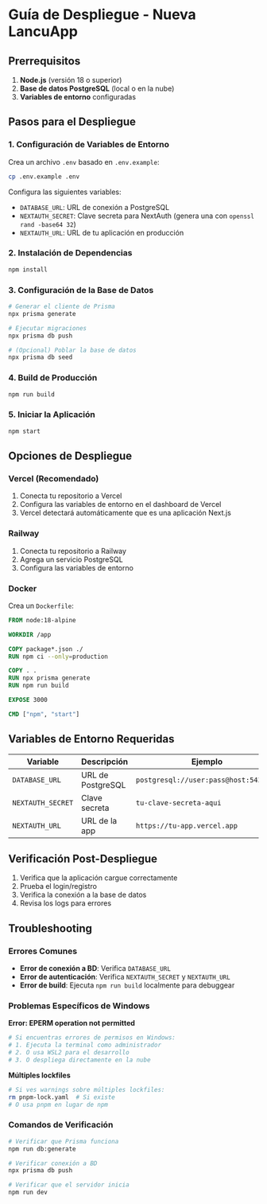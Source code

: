 # Guía de Despliegue - Nueva LancuApp

## Prerrequisitos

1. **Node.js** (versión 18 o superior)
2. **Base de datos PostgreSQL** (local o en la nube)
3. **Variables de entorno** configuradas

## Pasos para el Despliegue

### 1. Configuración de Variables de Entorno

Crea un archivo `.env` basado en `.env.example`:

```bash
cp .env.example .env
```

Configura las siguientes variables:

- `DATABASE_URL`: URL de conexión a PostgreSQL
- `NEXTAUTH_SECRET`: Clave secreta para NextAuth (genera una con `openssl rand -base64 32`)
- `NEXTAUTH_URL`: URL de tu aplicación en producción

### 2. Instalación de Dependencias

```bash
npm install
```

### 3. Configuración de la Base de Datos

```bash
# Generar el cliente de Prisma
npx prisma generate

# Ejecutar migraciones
npx prisma db push

# (Opcional) Poblar la base de datos
npx prisma db seed
```

### 4. Build de Producción

```bash
npm run build
```

### 5. Iniciar la Aplicación

```bash
npm start
```

## Opciones de Despliegue

### Vercel (Recomendado)

1. Conecta tu repositorio a Vercel
2. Configura las variables de entorno en el dashboard de Vercel
3. Vercel detectará automáticamente que es una aplicación Next.js

### Railway

1. Conecta tu repositorio a Railway
2. Agrega un servicio PostgreSQL
3. Configura las variables de entorno

### Docker

Crea un `Dockerfile`:

```dockerfile
FROM node:18-alpine

WORKDIR /app

COPY package*.json ./
RUN npm ci --only=production

COPY . .
RUN npx prisma generate
RUN npm run build

EXPOSE 3000

CMD ["npm", "start"]
```

## Variables de Entorno Requeridas

| Variable | Descripción | Ejemplo |
|----------|-------------|---------|
| `DATABASE_URL` | URL de PostgreSQL | `postgresql://user:pass@host:5432/db` |
| `NEXTAUTH_SECRET` | Clave secreta | `tu-clave-secreta-aqui` |
| `NEXTAUTH_URL` | URL de la app | `https://tu-app.vercel.app` |

## Verificación Post-Despliegue

1. Verifica que la aplicación cargue correctamente
2. Prueba el login/registro
3. Verifica la conexión a la base de datos
4. Revisa los logs para errores

## Troubleshooting

### Errores Comunes

- **Error de conexión a BD**: Verifica `DATABASE_URL`
- **Error de autenticación**: Verifica `NEXTAUTH_SECRET` y `NEXTAUTH_URL`
- **Error de build**: Ejecuta `npm run build` localmente para debuggear

### Problemas Específicos de Windows

**Error: EPERM operation not permitted**
```bash
# Si encuentras errores de permisos en Windows:
# 1. Ejecuta la terminal como administrador
# 2. O usa WSL2 para el desarrollo
# 3. O despliega directamente en la nube
```

**Múltiples lockfiles**
```bash
# Si ves warnings sobre múltiples lockfiles:
rm pnpm-lock.yaml  # Si existe
# O usa pnpm en lugar de npm
```

### Comandos de Verificación

```bash
# Verificar que Prisma funciona
npm run db:generate

# Verificar conexión a BD
npx prisma db push

# Verificar que el servidor inicia
npm run dev
```